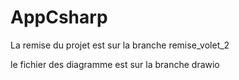 # AppCsharp

La remise du projet est sur la branche remise_volet_2

le fichier des diagramme est sur la branche drawio
